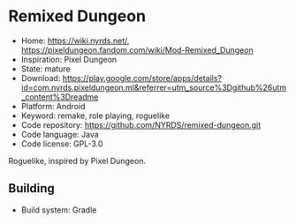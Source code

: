 # Remixed Dungeon

- Home: https://wiki.nyrds.net/, https://pixeldungeon.fandom.com/wiki/Mod-Remixed_Dungeon
- Inspiration: Pixel Dungeon
- State: mature
- Download: https://play.google.com/store/apps/details?id=com.nyrds.pixeldungeon.ml&referrer=utm_source%3Dgithub%26utm_content%3Dreadme
- Platform: Android
- Keyword: remake, role playing, roguelike
- Code repository: https://github.com/NYRDS/remixed-dungeon.git
- Code language: Java
- Code license: GPL-3.0

Roguelike, inspired by Pixel Dungeon.

## Building

- Build system: Gradle
